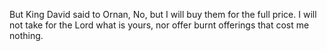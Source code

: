But King David said to Ornan, No, but I will buy them for the full price. I will not take for the Lord what is yours, nor offer burnt offerings that cost me nothing.
